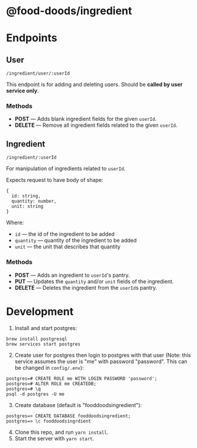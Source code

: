 # @food-doods/ingredient

# Endpoints

## User

```
/ingredient/user/:userId
```

This endpoint is for adding and deleting users. Should be **called by user service only**.

### Methods

- **POST** &mdash; Adds blank ingredient fields for the given `userId`.
- **DELETE** &mdash; Remove all ingredient fields related to the given `userId`.

## Ingredient

```
/ingredient/:userId
```

For manipulation of ingredients related to `userId`.

Expects request to have body of shape:

```
{
  id: string,
  quantity: number,
  unit: string
}
```

Where:

* `id` &mdash; the id of the ingredient to be added
* `quantity` &mdash; quantity of the ingredient to be added
* `unit` &mdash; the unit that describes that quantity

### Methods

* **POST** &mdash; Adds an ingredient to `userId`'s pantry.
* **PUT** &mdash; Updates the `quantity` and/or `unit` fields of the ingredient.
* **DELETE** &mdash; Deletes the ingredient from the `userId`s pantry.

# Development

1. Install and start postgres:

```
brew install postgresql
brew services start postgres
```

2. Create user for postgres then login to postgres with that user (Note: this service assumes the user is "me" with password "password". This can be changed in `config/.env`):

```
postgres=# CREATE ROLE me WITH LOGIN PASSWORD 'password';
postgres=# ALTER ROLE me CREATEDB;
postgres=# \q
psql -d postgres -U me
```
3. Create database (default is "fooddoodsingredient"):

```
postgres=> CREATE DATABASE fooddoodsingredient;
postgres=> \c fooddoodsingrdient
```

4. Clone this repo, and run `yarn install`.
5. Start the server with `yarn start`.

